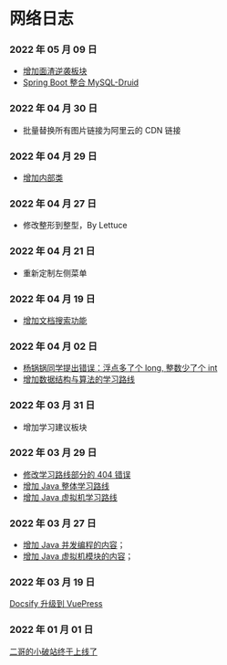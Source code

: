 # 网络日志

### 2022 年 05 月 09 日

- [增加面渣逆袭板块](/download/nixi)
- [Spring Boot 整合 MySQL-Druid](/springboot/mysql-druid)

### 2022 年 04 月 30 日

- 批量替换所有图片链接为阿里云的 CDN 链接

### 2022 年 04 月 29 日

- [增加内部类](/oo/inner-class)

### 2022 年 04 月 27 日

- 修改整形到整型，By Lettuce

### 2022 年 04 月 21 日

- 重新定制左侧菜单

### 2022 年 04 月 19 日

- [增加文档搜索功能](https://mp.weixin.qq.com/s/JVdQj-Fl9RPjt4P0y5Ws8g)

### 2022 年 04 月 02 日

- [杨锅锅同学提出错误：浮点多了个 long, 整数少了个 int](/sidebar/sanfene/javase)
- [增加数据结构与算法的学习路线](/xuexiluxian/algorithm)

### 2022 年 03 月 31 日

- 增加学习建议板块

### 2022 年 03 月 29 日

- [修改学习路线部分的 404 错误](/xuexiluxian/)
- [增加 Java 整体学习路线](/xuexiluxian/java/yitiaolong)
- [增加 Java 虚拟机学习路线](/xuexiluxian/java/jvm)

### 2022 年 03 月 27 日

- [增加 Java 并发编程的内容](/home#java并发编程)；
- [增加 Java 虚拟机模块的内容](/home#java虚拟机)；

### 2022 年 03 月 19 日

[Docsify 升级到 VuePress](https://mp.weixin.qq.com/s/cNtUmtVJsF0d6lQ26UFFOw)

### 2022 年 01 月 01 日

[二哥的小破站终于上线了](https://mp.weixin.qq.com/s/NtOD5q95xPEs4aQpu4lGcg)
